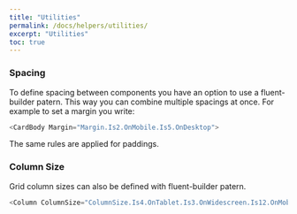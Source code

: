 ```yaml
---
title: "Utilities"
permalink: /docs/helpers/utilities/
excerpt: "Utilities"
toc: true
---
```


### Spacing

To define spacing between components you have an option to use a fluent-builder patern. This way you can combine multiple spacings at once. For example to set a margin you write:

```cs
<CardBody Margin="Margin.Is2.OnMobile.Is5.OnDesktop">
```

The same rules are applied for paddings.

### Column Size

Grid column sizes can also be defined with fluent-builder patern. 

```cs
<Column ColumnSize="ColumnSize.Is4.OnTablet.Is3.OnWidescreen.Is12.OnMobile">
```